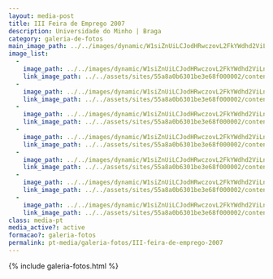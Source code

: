 ```yaml
---
layout: media-post
title: III Feira de Emprego 2007
description: Universidade do Minho | Braga
category: galeria-de-fotos
main_image_path: ../../images/dynamic/W1siZnUiLCJodHRwczovL2FkYWdhd2ViLnMzLmFtYXpvbmF/p4170153299c.jpg?sha=5db2aab7da977583
image_list: 
  - 
    image_path: ../../images/dynamic/W1siZnUiLCJodHRwczovL2FkYWdhd2ViLnMzLmFtYXpvbmF/p4170153299c.jpg?sha=5db2aab7da977583
    link_image_path: ../../assets/sites/55a8a0b6301be3e68f000002/content_entry55a8a2cd301be39651000019/55a8a51c301be3f76b0000fc/files/p4170153ad4c.jpg?1437122437
  - 
    image_path: ../../images/dynamic/W1siZnUiLCJodHRwczovL2FkYWdhd2ViLnMzLmFtYXpvbmF/p41700903063.jpg?sha=6e51ebd37f953155
    link_image_path: ../../assets/sites/55a8a0b6301be3e68f000002/content_entry55a8a2cd301be39651000019/55a8a51d301be3f76b0000fd/files/p4170090ad4c.jpg?1437122437
  - 
    image_path: ../../images/dynamic/W1siZnUiLCJodHRwczovL2FkYWdhd2ViLnMzLmFtYXpvbmF/p4170100e360.jpg?sha=93843b3a91d850ff
    link_image_path: ../../assets/sites/55a8a0b6301be3e68f000002/content_entry55a8a2cd301be39651000019/55a8a51d301be3f76b0000fe/files/p4170100aa51.jpg?1437122438
  - 
    image_path: ../../images/dynamic/W1siZnUiLCJodHRwczovL2FkYWdhd2ViLnMzLmFtYXpvbmF/p4170122ef2e.jpg?sha=700678ada5e501b1
    link_image_path: ../../assets/sites/55a8a0b6301be3e68f000002/content_entry55a8a2cd301be39651000019/55a8a51e301be342ea0000ff/files/p4170122154e.jpg?1437122439
  - 
    image_path: ../../images/dynamic/W1siZnUiLCJodHRwczovL2FkYWdhd2ViLnMzLmFtYXpvbmF/p4170151ed78.jpg?sha=bf784c6e8d2e3fb7
    link_image_path: ../../assets/sites/55a8a0b6301be3e68f000002/content_entry55a8a2cd301be39651000019/55a8a51f301be342ea000100/files/p4170151154e.jpg?1437122439
  - 
    image_path: ../../images/dynamic/W1siZnUiLCJodHRwczovL2FkYWdhd2ViLnMzLmFtYXpvbmF/p417013666bb.jpg?sha=552939a11273fd84
    link_image_path: ../../assets/sites/55a8a0b6301be3e68f000002/content_entry55a8a2cd301be39651000019/55a8a51f301be342ea000101/files/p417013608fc.jpg?1437122440
  - 
    image_path: ../../images/dynamic/W1siZnUiLCJodHRwczovL2FkYWdhd2ViLnMzLmFtYXpvbmF/p41701297e68.jpg?sha=a9c2f6016155d81a
    link_image_path: ../../assets/sites/55a8a0b6301be3e68f000002/content_entry55a8a2cd301be39651000019/55a8a520301be3b542000102/files/p41701293657.jpg?1437122441
class: media-pt
media_active?: active
formacao?: galeria-fotos
permalink: pt-media/galeria-fotos/III-feira-de-emprego-2007
--- 
```


{% include galeria-fotos.html %}
